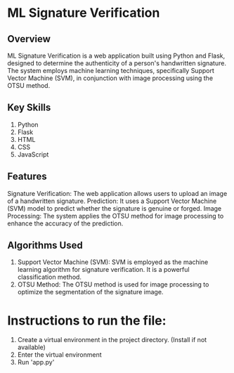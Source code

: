 # ML Signature Verification
## Overview
ML Signature Verification is a web application built using Python and Flask, designed to determine the authenticity of a person's handwritten signature. The system employs machine learning techniques, specifically Support Vector Machine (SVM), in conjunction with image processing using the OTSU method.

## Key Skills
1. Python
2. Flask
3. HTML
4. CSS
5. JavaScript

## Features
Signature Verification: The web application allows users to upload an image of a handwritten signature.
Prediction: It uses a Support Vector Machine (SVM) model to predict whether the signature is genuine or forged.
Image Processing: The system applies the OTSU method for image processing to enhance the accuracy of the prediction.
## Algorithms Used
1. Support Vector Machine (SVM): SVM is employed as the machine learning algorithm for signature verification. It is a powerful classification method.
2. OTSU Method: The OTSU method is used for image processing to optimize the segmentation of the signature image.

# Instructions to run the file:
1. Create a virtual environment in the project directory. (Install if not available)
2. Enter the virtual environment
3. Run 'app.py'
